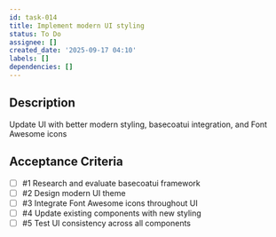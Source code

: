 ```yaml
---
id: task-014
title: Implement modern UI styling
status: To Do
assignee: []
created_date: '2025-09-17 04:10'
labels: []
dependencies: []
---
```


## Description

Update UI with better modern styling, basecoatui integration, and Font Awesome icons

## Acceptance Criteria
<!-- AC:BEGIN -->
- [ ] #1 Research and evaluate basecoatui framework
- [ ] #2 Design modern UI theme
- [ ] #3 Integrate Font Awesome icons throughout UI
- [ ] #4 Update existing components with new styling
- [ ] #5 Test UI consistency across all components
<!-- AC:END -->
